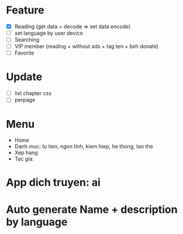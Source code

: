 # Feature

- [x] Reading (get data + decode => set data encode)
- [ ] set language by user device
- [ ] Searching
- [ ] VIP member (reading + without ads + tag ten + bxh donate)
- [ ] Favorite

# Update

- [ ] list chapter css
- [ ] perpage

# Menu

- Home
- Danh muc: tu tien, ngon tinh, kiem hiep, he thong, tan the
- Xep hang
- Tac gia:

# App dich truyen: ai

# Auto generate Name + description by language
